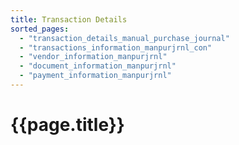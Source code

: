 ```yaml
---
title: Transaction Details
sorted_pages:
  - "transaction_details_manual_purchase_journal"
  - "transactions_information_manpurjrnl_con"
  - "vendor_information_manpurjrnl"
  - "document_information_manpurjrnl"
  - "payment_information_manpurjrnl"
---
```

# {{page.title}}
